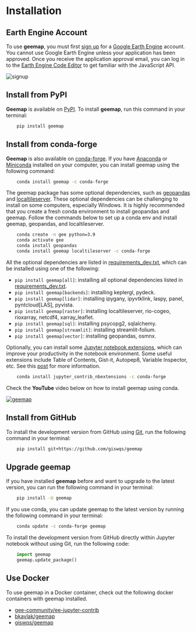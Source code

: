 # Installation

## Earth Engine Account

To use **geemap**, you must first [sign up](https://earthengine.google.com/signup/) for a [Google Earth Engine](https://earthengine.google.com/) account.
You cannot use Google Earth Engine unless your application has been approved. Once you receive the application approval email, you can log in to
the [Earth Engine Code Editor](https://code.earthengine.google.com/) to get familiar with the JavaScript API.

![signup](https://i.imgur.com/ng0FzUT.png)

## Install from PyPI

**Geemap** is available on [PyPI](https://pypi.org/project/geemap/). To install **geemap**, run this command in your terminal:

```bash
    pip install geemap
```

## Install from conda-forge

**Geemap** is also available on [conda-forge](https://anaconda.org/conda-forge/geemap). If you have
[Anaconda](https://www.anaconda.com/distribution/#download-section) or [Miniconda](https://docs.conda.io/en/latest/miniconda.html) installed on your computer, you can install geemap using the following command:

```bash
    conda install geemap -c conda-forge
```

The geemap package has some optional dependencies, such as [geopandas](https://geopandas.org) and [localtileserver](https://github.com/banesullivan/localtileserver). These optional dependencies can be challenging to install on some computers, especially Windows. It is highly recommended that you create a fresh conda environment to install geopandas and geemap. Follow the commands below to set up a conda env and install geemap, geopandas, and localtileserver.

```bash
    conda create -n gee python=3.9
    conda activate gee
    conda install geopandas
    conda install geemap localtileserver -c conda-forge
```

All the optional dependencies are listed in [requirements_dev.txt](https://github.com/giswqs/geemap/blob/master/requirements_dev.txt), which can be installed using one of the following:

- `pip install geemap[all]`: installing all optional dependencies listed in [requirements_dev.txt](https://github.com/giswqs/geemap/blob/master/requirements_dev.txt).
- `pip install geemap[backends]`: installing keplergl, pydeck.
- `pip install geemap[lidar]`: installing ipygany, ipyvtklink, laspy, panel, pyntcloud[LAS], pyvista.
- `pip install geemap[raster]`: installing localtileserver, rio-cogeo, rioxarray, netcdf4, xarray_leaflet.
- `pip install geemap[sql]`: installing psycopg2, sqlalchemy.
- `pip install geemap[streamlit]`: installing streamlit-folium.
- `pip install geemap[vector]`: installing geopandas, osmnx.


Optionally, you can install some [Jupyter notebook extensions](https://github.com/ipython-contrib/jupyter_contrib_nbextensions), which can improve your productivity in the notebook environment. Some useful extensions include Table of Contents, Gist-it, Autopep8, Variable Inspector, etc. See this [post](https://towardsdatascience.com/jupyter-notebook-extensions-517fa69d2231) for more information.

```bash
    conda install jupyter_contrib_nbextensions -c conda-forge
```

Check the **YouTube** video below on how to install geemap using conda.

[![geemap](http://img.youtube.com/vi/h0pz3S6Tvx0/0.jpg)](http://www.youtube.com/watch?v=h0pz3S6Tvx0 "Install geemap")

## Install from GitHub

To install the development version from GitHub using [Git](https://git-scm.com/), run the following command in your terminal:

```bash
    pip install git+https://github.com/giswqs/geemap
```

## Upgrade geemap

If you have installed **geemap** before and want to upgrade to the latest version, you can run the following command in your terminal:

```bash
    pip install -U geemap
```

If you use conda, you can update geemap to the latest version by running the following command in your terminal:

```bash
    conda update -c conda-forge geemap
```

To install the development version from GitHub directly within Jupyter notebook without using Git, run the following code:

```python
    import geemap
    geemap.update_package()
```

## Use Docker

To use geemap in a Docker container, check out the following docker containers with geemap installed.

-   [gee-community/ee-jupyter-contrib](https://github.com/gee-community/ee-jupyter-contrib/tree/master/docker/gcp_ai_deep_learning_platform)
-   [bkavlak/geemap](https://hub.docker.com/r/bkavlak/geemap)
-   [giswqs/geemap](https://hub.docker.com/r/giswqs/geemap)
